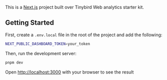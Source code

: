 This is a [Next.js](https://nextjs.org/) project built over Tinybird Web analytics starter kit.

## Getting Started

First, create a `.env.local` file in the root of the project and add the following:

```bash
NEXT_PUBLIC_DASHBOARD_TOKEN=your_token
```

Then, run the development server:

```bash
pnpm dev
```

Open [http://localhost:3000](http://localhost:3000) with your browser to see the result
